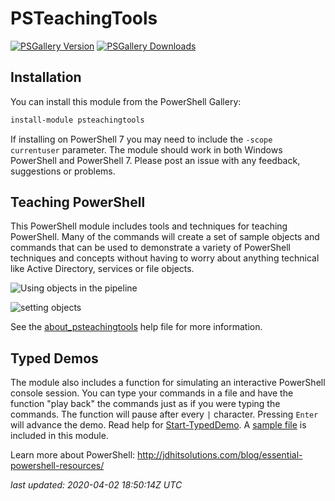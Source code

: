 # PSTeachingTools

[![PSGallery Version](https://img.shields.io/powershellgallery/v/PSTeachingTools.png?style=for-the-badge&label=PowerShell%20Gallery)](https://www.powershellgallery.com/packages/PSTeachingTools/) [![PSGallery Downloads](https://img.shields.io/powershellgallery/dt/PSTeachingTools.png?style=for-the-badge&label=Downloads)](https://www.powershellgallery.com/packages/PSTeachingTools/)

## Installation

You can install this module from the PowerShell Gallery:

```powershell
install-module psteachingtools
```

If installing on PowerShell 7 you may need to include the `-scope currentuser` parameter.
The module should work in both Windows PowerShell and PowerShell 7. Please post an issue with any feedback, suggestions or problems.

## Teaching PowerShell

This PowerShell module includes tools and techniques for teaching PowerShell. Many of the commands will create a set of sample objects and commands that can be used to demonstrate a variety of PowerShell techniques and concepts without having to worry about anything technical like Active Directory, services or file objects.

![Using objects in the pipeline](assets/get-vegetable.jpg)

![setting objects](assets/set-vegetable.jpg)

See the [about_psteachingtools](docs/about_PSTeachingTools.md) help file for more information.

## Typed Demos

The module also includes a function for simulating an interactive PowerShell console session. You can type your commands in a file and have the function "play back" the commands just as if you were typing the commands. The function will pause after every `|` character. Pressing `Enter` will advance the demo. Read help for [Start-TypedDemo](docs/Start-TypedDemo.md). A [sample file](assets/sampledemo.txt) is included in this module.

Learn more about PowerShell: http://jdhitsolutions.com/blog/essential-powershell-resources/

_last updated: 2020-04-02 18:50:14Z UTC_
